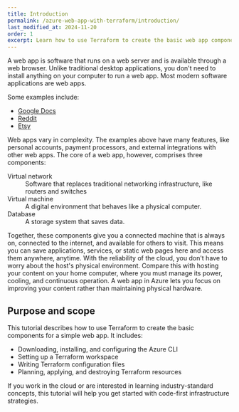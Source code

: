 ```yaml
---
title: Introduction
permalink: /azure-web-app-with-terraform/introduction/
last_modified_at: 2024-11-20
order: 1
excerpt: Learn how to use Terraform to create the basic web app components in Azure.
---
```


A web app is software that runs on a web server and is available through a web
browser. Unlike traditional desktop applications, you don't need to install
anything on your computer to run a web app. Most modern software applications
are web apps.

Some examples include:

- [Google Docs](https://docs.google.com/)
- [Reddit](https://www.reddit.com)
- [Etsy](https://www.etsy.com)

Web apps vary in complexity. The examples above have many features, like
personal accounts, payment processors, and external integrations with other web
apps. The core of a web app, however, comprises three components:

<div>
  <dl>
      <dt>Virtual network</dt>
      <dd>Software that replaces traditional networking infrastructure, like routers and switches</dd>
      <dt>Virtual machine</dt>
      <dd>A digital environment that behaves like a physical computer.</dd>
      <dt>Database</dt>
      <dd>A storage system that saves data.</dd>
  </dl>
</div>

Together, these components give you a connected machine that is always on,
connected to the internet, and available for others to visit. This means you
can save applications, services, or static web pages here and access them
anywhere, anytime. With the reliability of the cloud, you don't have to worry
about the host's physical environment. Compare this with hosting your content
on your home computer, where you must manage its power, cooling, and continuous
operation. A web app in Azure lets you focus on improving your content rather
than maintaining physical hardware.

## Purpose and scope

This tutorial describes how to use Terraform to create the basic components for a simple web app. It includes:

- Downloading, installing, and configuring the Azure CLI
- Setting up a Terraform workspace
- Writing Terraform configuration files
- Planning, applying, and destroying Terraform resources

If you work in the cloud or are interested in learning industry-standard concepts, this tutorial will help you get started with code-first infrastructure strategies.

